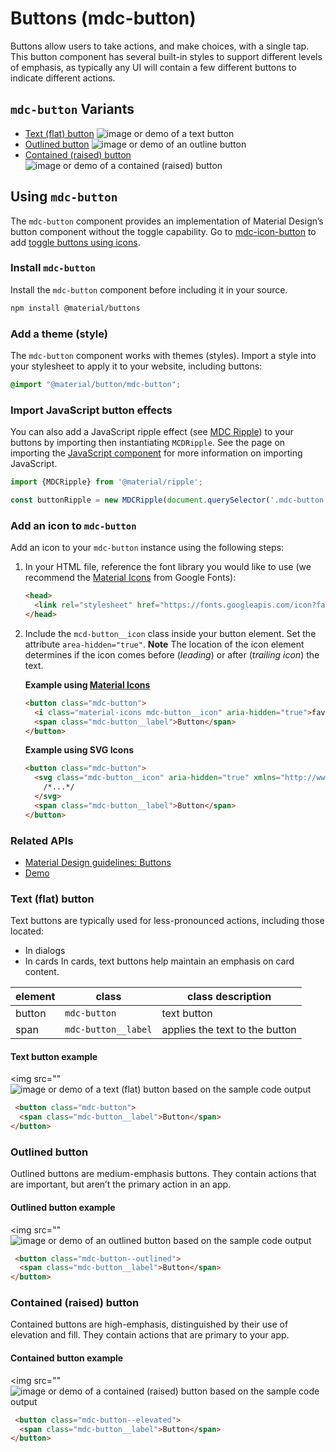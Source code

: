 <!--docs:
title: "Buttons"
layout: detail
section: components
excerpt: "Material Design-styled buttons."
iconId: button
path: /catalog/buttons/button
-->

# Buttons (mdc-button)

<!--<div class="article__asset">
  <a class="article__asset-link"
     href="https://material-components.github.io/material-components-web-catalog/#/component/button">
    <img src="{{ site.rootpath }}/images/mdc_web_screenshots/buttons.png" width="363" alt="Buttons screenshot">
  </a>
</div>-->

Buttons allow users to take actions, and make choices, with a single tap. This button component has several built-in styles to support different levels of emphasis, as typically any UI will contain a few different buttons to indicate different actions.

## `mdc-button` Variants
* [Text (flat) button](#text-flat-button)
    <img src="" alt="image or demo of a text button">
* [Outlined button](#outlined-button)
    <img src="" alt="image or demo of an outline button">
* [Contained (raised) button](#contained-raised-button)
    <img src="" alt="image or demo of a contained (raised) button">

## Using `mdc-button`
The `mdc-button` component provides an implementation of Material Design’s button component without the toggle capability. Go to [mdc-icon-button](mdc-icon-button) to add [toggle buttons using icons](https://material.io/buttons/#toggle-button).

### Install `mdc-button`
Install the `mdc-button` component before including it in your source.

```bash
npm install @material/buttons
```
### Add a theme (style)
The `mdc-button` component works with themes (styles). Import a style into your stylesheet to apply it to your website, including buttons:

```css
@import "@material/button/mdc-button";
```
### Import JavaScript button effects
You can also add a JavaScript ripple effect (see [MDC Ripple](https://github.com/material-components/material-components-web/blob/master/packages/mdc-ripple)) to your buttons by importing then instantiating `MCDRipple`. See the page on importing the [JavaScript component](https://github.com/material-components/material-components-web/blob/master/docs/importing-js.md) for more information on importing JavaScript.

```js
import {MDCRipple} from '@material/ripple';

const buttonRipple = new MDCRipple(document.querySelector('.mdc-button'));
```

### Add an icon to `mdc-button`

Add an icon to your `mdc-button` instance using the following steps:

1. In your HTML file, reference the font library you would like to use (we recommend the [Material Icons](https://material.io/tools/icons/) from Google Fonts):
    ```HTML
    <head>
      <link rel="stylesheet" href="https://fonts.googleapis.com/icon?family=Material+Icons">
    </head>
    ```
1. Include the `mcd-button__icon` class inside your button element. Set the attribute `area-hidden="true"`.
    **Note** The location of the icon element determines if the icon comes before (*leading*) or after (*trailing icon*) the text.

    **Example using [Material Icons](https://material.io/tools/icons/)**
    ```HTML
    <button class="mdc-button">
      <i class="material-icons mdc-button__icon" aria-hidden="true">favorite</i>
      <span class="mdc-button__label">Button</span>
    </button>
    ```
    **Example using SVG Icons**
    ```html
    <button class="mdc-button">
      <svg class="mdc-button__icon" aria-hidden="true" xmlns="http://www.w3.org/2000/svg" viewBox="...">
        /*...*/
      </svg>
      <span class="mdc-button__label">Button</span>
    </button>
    ```
### Related APIs

<ul class="icon-list">
  <li class="icon-list-item icon-list-item--spec">
    <a href="https://material.io/go/design-buttons">Material Design guidelines: Buttons</a>
  </li>
  <li class="icon-list-item icon-list-item--link">
    <a href="https://material-components.github.io/material-components-web-catalog/#/component/button">Demo</a>
  </li>
</ul>

### Text (flat) button

Text buttons are typically used for less-pronounced actions, including those located:
* In dialogs
* In cards
In cards, text buttons help maintain an emphasis on card content.



element | class | class description
---|---|---
button | `mdc-button` | text button
span | `mdc-button__label` | applies the text to the button

#### Text button example
<img src=""<img src="" alt="image or demo of a text (flat) button based on the sample code output">

```html
 <button class="mdc-button">
  <span class="mdc-button__label">Button</span>
</button>
```

### Outlined button

Outlined buttons are medium-emphasis buttons. They contain actions that are important, but aren’t the primary action in an app.


#### Outlined button example

<img src=""<img src="" alt="image or demo of an outlined button based on the sample code output">

```html
 <button class="mdc-button--outlined">
  <span class="mdc-button__label">Button</span>
</button>
```

### Contained (raised) button

Contained buttons are high-emphasis, distinguished by their use of elevation and fill. They contain actions that are primary to your app.


#### Contained button example


<img src=""<img src="" alt="image or demo of a contained (raised) button based on the sample code output">

```html
 <button class="mdc-button--elevated">
  <span class="mdc-button__label">Button</span>
</button>
```
